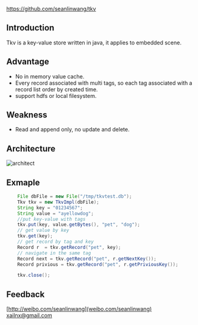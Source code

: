 https://github.com/seanlinwang/tkv

## Introduction
Tkv is a key-value store written in java, it applies to embedded scene.

## Advantage
- No in memory value cache.
- Every record associated with multi tags, so each tag associated with a record list order by created time.
- support hdfs or local filesystem.

## Weakness
- Read and append only, no update and delete.

## Architecture
![architect](http://ww2.sinaimg.cn/large/648d6e26gw1dqawvzkia7j.jpg "tkv architect")


## Exmaple
```java		
	File dbFile = new File("/tmp/tkvtest.db"); 
	Tkv tkv = new TkvImpl(dbFile); 
	String key = "01234567"; 
	String value = "ayellowdog"; 
	//put key-value with tags
	tkv.put(key, value.getBytes(), "pet", "dog");
	// get value by key
	tkv.get(key);
	// get record by tag and key
	Record r  = tkv.getRecord("pet", key);
	// navigate in the same tag
	Record next = tkv.getRecord("pet", r.getNextKey());
	Record privious = tkv.getRecord("pet", r.getPriviousKey());

	tkv.close();
```

## Feedback
[http://weibo.com/seanlinwang](weibo.com/seanlinwang)  xailnx@gmail.com
